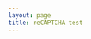 ```yaml
---
layout: page
title: reCAPTCHA test
---
```


<div id="captcha" class="g-recaptcha" data-sitekey="6LcgwqIUAAAAAHv0ePuxwbCig6XdLgOi4u6BD7c-" data-callback="enableBtn"></div>

<script src="https://www.google.com/recaptcha/api.js" async defer></script>